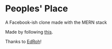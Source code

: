 # Peoples' Place

A Facebook-ish clone made with the MERN stack

Made by following <a href="https://www.youtube.com/watch?v=K8YELRmUb5o">this</a>. 

Thanks to <a href="https://www.youtube.com/@EdRohDev/featured">EdRoh</a>!
